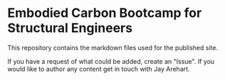 # Embodied Carbon Bootcamp for Structural Engineers

This repository contains the markdown files used for the published site.

If you have a request of what could be added, create an "Issue". If you would like to author any content get in touch with Jay Arehart.



